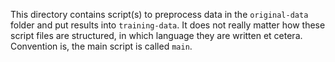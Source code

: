 This directory contains script(s) to preprocess data in the `original-data` folder and put results into `training-data`. It does not really matter how these script files are structured, in which language they are written et cetera. Convention is, the main script is called `main`.
